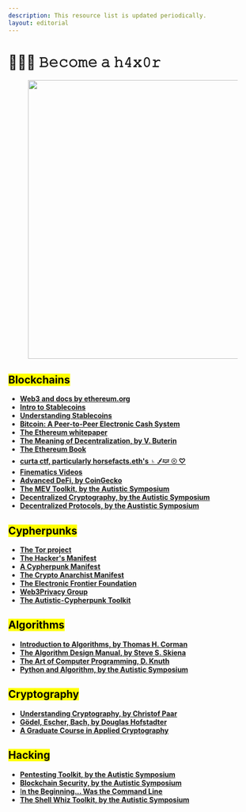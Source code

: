 ```yaml
---
description: This resource list is updated periodically.
layout: editorial
---
```


# 👩🏿‍💻 𝙱𝚎𝚌𝚘𝚖𝚎 𝚊 𝚑𝟺𝚡𝟶𝚛

<figure><img src="../../../../../.gitbook/assets/pexels-btgl-♡-3689676.jpg" alt="" width="563"><figcaption></figcaption></figure>

## <mark style="background-color:yellow;">Blockchains</mark>

* [**Web3 and docs by ethereum.org**](https://ethereum.org/en/web3/)
* [**Intro to Stablecoins**](https://ethereum.org/en/stablecoins/)
* [**Understanding Stablecoins**](https://www.investopedia.com/terms/s/stablecoin.asp)**​**
* [**Bitcoin: A Peer-to-Peer Electronic Cash System**](https://bitcoin.org/bitcoin.pdf)**​**
* **​**[**The Ethereum whitepaper**](https://ethereum.org/en/whitepaper/)
* **​**[**The Meaning of Decentralization, by V. Buterin**](https://medium.com/@VitalikButerin/the-meaning-of-decentralization-a0c92b76a274)
* [**The Ethereum Book**](https://github.com/ethereumbook/ethereumbook/)
* [**curta ctf, particularly horsefacts.eth's ♄ 🝡🝟 ☉ ♡**](https://www.curta.wtf/puzzle/18)
* [**Finematics Videos**](https://www.youtube.com/c/Finematics)
* [**Advanced DeFi, by CoinGecko**](https://store.coingecko.com/products/how-to-defi-advanced)
* [**The MEV Toolkit, by the Autistic Symposium**](https://github.com/autistic-symposium/mev-toolkit)
* [**Decentralized Cryptography, by the Autistic Symposium**](https://github.com/autistic-symposium/decentralized-cryptography-toolkit)
* [**Decentralized Protocols, by the Austistic Symposium**](https://github.com/autistic-symposium/decentralized-protocols-toolkit)



## <mark style="background-color:yellow;">**Cypherpunks**</mark>

* [**The Tor project**](https://www.torproject.org/)
* [**The Hacker's Manifest**](http://phrack.org/issues/7/3.html#article)
* [**A Cypherpunk Manifest**](https://activism.net/cypherpunk/manifesto.html)
* [**The Crypto Anarchist Manifest**](https://nakamotoinstitute.org/crypto-anarchist-manifesto/)
* [**The Electronic Frontier Foundation**](https://www.eff.org/)
* [**Web3Privacy Group**](https://web3privacy.info/)
* [**The Autistic-Cypherpunk Toolkit**](https://github.com/autistic-symposium/autistic-cypherpunk-toolkit)



## <mark style="background-color:yellow;">Algorithms</mark>

* [**Introduction to Algorithms, by Thomas H. Corman**](https://www.amazon.com/Introduction-Algorithms-3rd-MIT-Press/dp/0262033844)
* [**The Algorithm Design Manual, by Steve S. Skiena**](https://www.amazon.com/Algorithm-Design-Manual-Steven-Skiena/dp/1849967202)
* [**The Art of Computer Programming, D. Knuth**](https://www.amazon.com/Art-Computer-Programming-Fascicle-Techniques/dp/0321580508/ref=sr_1_15?qid=1705073549\&refinements=p_27%3ADonald+E.+Knuth\&s=books\&sr=1-15)
* [**Python and Algorithm, by the Autistic Symposium**](https://github.com/autistic-symposium/master-algorithms-py)



## <mark style="background-color:yellow;">Cryptography</mark>

* [**Understanding Cryptography, by Christof Paar**](https://github.com/lilith-security/COMPUTER-SCIENCE-REFS/blob/main/Understanding%20Cryptography%20by%20Christof%20Paar%20.pdf)
* [**Gödel, Escher, Bach, by Douglas Hofstadter**](https://en.wikipedia.org/wiki/G%C3%B6del,_Escher,_Bach)&#x20;
* [**A Graduate Course in Applied Cryptography**](http://toc.cryptobook.us/)



## <mark style="background-color:yellow;">Hacking</mark>

* [**Pentesting Toolkit, by the Autistic Symposium**](https://github.com/autistic-symposium/sec-pentesting-toolkit)
* [**Blockchain Security, by the Autistic Symposium**](https://github.com/autistic-symposium/blockchains-security-toolkit)
* [I**n the Beginning... Was the Command Line**](https://en.wikipedia.org/wiki/In_the_Beginning..._Was_the_Command_Line)
* [**The Shell Whiz Toolkit, by the Autistic Symposium**](https://github.com/autistic-symposium/shell-whiz-toolkit)

